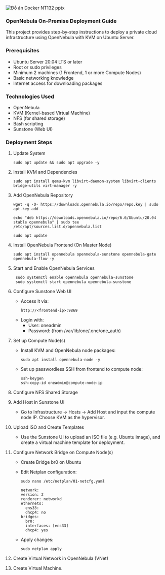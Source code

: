 ![Đồ án Docker NT132 pptx](https://github.com/user-attachments/assets/12846b49-1169-4a1c-ba6d-86b3f628323f)

### OpenNebula On-Premise Deployment Guide
This project provides step-by-step instructions to deploy a private cloud infrastructure using OpenNebula with KVM on Ubuntu Server.

### Prerequisites
- Ubuntu Server 20.04 LTS or later
- Root or sudo privileges
- Minimum 2 machines (1 Frontend, 1 or more Compute Nodes)
- Basic networking knowledge
- Internet access for downloading packages

### Technologies Used
- OpenNebula
- KVM (Kernel-based Virtual Machine)
- NFS (for shared storage)
- Bash scripting
- Sunstone (Web UI)

### Deployment Steps
1. Update System
   ```
   sudo apt update && sudo apt upgrade -y
   ```

2. Install KVM and Dependencies
   ```
   sudo apt install qemu-kvm libvirt-daemon-system libvirt-clients bridge-utils virt-manager -y
   ```
3. Add OpenNebula Repository
   ```
   wget -q -O- https://downloads.opennebula.io/repo/repo.key | sudo apt-key add -
   ```
   ```
   echo "deb https://downloads.opennebula.io/repo/6.6/Ubuntu/20.04 stable opennebula" | sudo tee /etc/apt/sources.list.d/opennebula.list
   ```
   ```
   sudo apt update
   ```
4.  Install OpenNebula Frontend (On Master Node)
    ```
    sudo apt install opennebula opennebula-sunstone opennebula-gate opennebula-flow -y
    ```
    
5.  Start and Enable OpenNebula Services
    ```
     sudo systemctl enable opennebula opennebula-sunstone
     sudo systemctl start opennebula opennebula-sunstone
    ```
    
6.  Configure Sunstone Web UI
    - Access it via:
      ```
      http://<frontend-ip>:9869
      ```
    - Login with:
      - User: oneadmin
      - Password: (from /var/lib/one/.one/one_auth)
7.  Set up Compute Node(s)
    - Install KVM and OpenNebula node packages:
     
       ```
       sudo apt install opennebula-node -y
       ```
       
    - Set up passwordless SSH from frontend to compute node:
    
        ```
        ssh-keygen
        ssh-copy-id oneadmin@compute-node-ip
        ```
      
8.   Configure NFS Shared Storage
  
9.  Add Host in Sunstone UI

      - Go to Infrastructure → Hosts → Add Host and input the compute node IP. Choose KVM as the hypervisor.

10. Upload ISO and Create Templates
      - Use the Sunstone UI to upload an ISO file (e.g. Ubuntu image), and create a virtual machine template for deployment.
      
11. Configure Network Bridge on Compute Node(s)
      - Create Bridge br0 on Ubuntu
      - Edit Netplan configuration:
        ```
        sudo nano /etc/netplan/01-netcfg.yaml
        ```

        ```
        network:
        version: 2
        renderer: networkd
        ethernets:
          ens33:
          dhcp4: no
        bridges:
          br0:
          interfaces: [ens33]
          dhcp4: yes
        ```
      - Apply changes:
        ```
        sudo netplan apply
        ```
  12. Create Virtual Network in OpenNebula (VNet)
    
  13. Create Virtual Machine.
